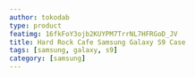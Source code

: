 ```yaml
---
author: tokodab
type: product
featimg: 16fkFoY3ojb2KUYPM7TrrNL7HFRGoD_JV
title: Hard Rock Cafe Samsung Galaxy S9 Case
tags: [samsung, galaxy, s9]
category: [samsung]
---
```

